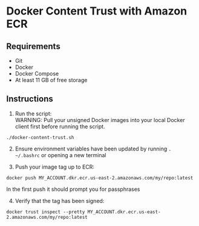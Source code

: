 # Docker Content Trust with Amazon ECR

## Requirements
* Git
* Docker
* Docker Compose
* At least 11 GB of free storage



## Instructions
1. Run the script:\
WARNING: Pull your unsigned Docker images into your local Docker client first before running the script. 
```
./docker-content-trust.sh
```

2. Ensure environment variables have been updated by running `. ~/.bashrc` or opening a new terminal

3. Push your image tag up to ECR:
```
docker push MY_ACCOUNT.dkr.ecr.us-east-2.amazonaws.com/my/repo:latest
```
In the first push it should prompt you for passphrases

4. Verify that the tag has been signed:
```
docker trust inspect --pretty MY_ACCOUNT.dkr.ecr.us-east-2.amazonaws.com/my/repo:latest
```
